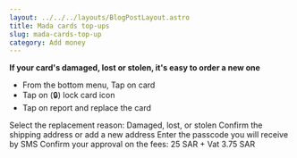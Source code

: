 ```yaml
---
layout: ../../../layouts/BlogPostLayout.astro
title: Mada cards top-ups
slug: mada-cards-top-up
category: Add money
---
```

**If your card's damaged, lost or stolen, it's easy to order a new one**

* From the bottom menu, Tap on card
* Tap on (🔒) lock card icon
* Tap on report and replace the card

Select the replacement reason: Damaged, lost, or stolen Confirm the shipping address or add a new address Enter the passcode you will receive by SMS Confirm your approval on the fees: 25 SAR + Vat 3.75 SAR